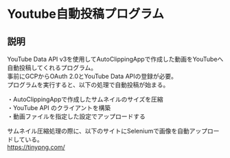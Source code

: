 # Youtube自動投稿プログラム

## 説明
YouTube Data API v3を使用してAutoClippingAppで作成した動画をYouTubeへ自動投稿してくれるプログラム。<br>
事前にGCPからOAuth 2.0とYouTube Data APIの登録が必要。<br>
プログラムを実行すると、以下の処理で自動投稿が始まる。

・AutoClippingAppで作成したサムネイルのサイズを圧縮<br>
・YouTube API のクライアントを構築<br>
・動画ファイルを指定した設定でアップロードする<br>

サムネイル圧縮処理の際に、以下のサイトにSeleniumで画像を自動アップロードしている。<br>
https://tinypng.com/
